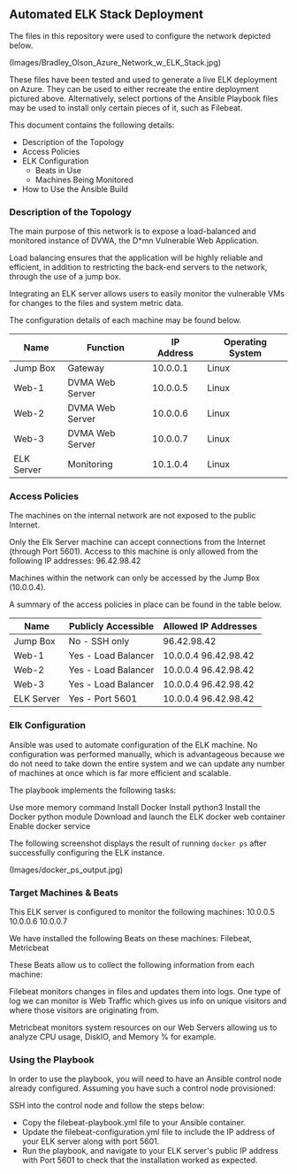 ## Automated ELK Stack Deployment

The files in this repository were used to configure the network depicted below.

(Images/Bradley_Olson_Azure_Network_w_ELK_Stack.jpg)

These files have been tested and used to generate a live ELK deployment on Azure. They can be used to either recreate the entire deployment pictured above. Alternatively, select portions of the Ansible Playbook files may be used to install only certain pieces of it, such as Filebeat.

This document contains the following details:
- Description of the Topology
- Access Policies
- ELK Configuration
  - Beats in Use
  - Machines Being Monitored
- How to Use the Ansible Build

### Description of the Topology

The main purpose of this network is to expose a load-balanced and monitored instance of DVWA, the D*mn Vulnerable Web Application.

Load balancing ensures that the application will be highly reliable and efficient, in addition to restricting the back-end servers to the network, through the use of a jump box.

Integrating an ELK server allows users to easily monitor the vulnerable VMs for changes to the files and system metric data.

The configuration details of each machine may be found below.

| Name       | Function        | IP Address | Operating System |
|------------|-----------------|------------|------------------|
| Jump Box   | Gateway         | 10.0.0.1   | Linux            |
| Web-1      | DVMA Web Server | 10.0.0.5   | Linux            |
| Web-2      | DVMA Web Server | 10.0.0.6   | Linux            |
| Web-3      | DVMA Web Server | 10.0.0.7   | Linux            |
| ELK Server | Monitoring      | 10.1.0.4   | Linux            |

### Access Policies

The machines on the internal network are not exposed to the public Internet. 

Only the Elk Server machine can accept connections from the Internet (through Port 5601). Access to this machine is only allowed from the following IP addresses: 96.42.98.42

Machines within the network can only be accessed by the Jump Box (10.0.0.4).

A summary of the access policies in place can be found in the table below.

| Name       | Publicly Accessible | Allowed IP Addresses |
|------------|---------------------|----------------------|
| Jump Box   | No - SSH only       | 96.42.98.42          |
| Web-1      | Yes - Load Balancer | 10.0.0.4 96.42.98.42 |
| Web-2      | Yes - Load Balancer | 10.0.0.4 96.42.98.42 |
| Web-3      | Yes - Load Balancer | 10.0.0.4 96.42.98.42 |
| ELK Server | Yes - Port 5601     | 10.0.0.4 96.42.98.42 |

### Elk Configuration

Ansible was used to automate configuration of the ELK machine. No configuration was performed manually, which is advantageous because we do not need to take down the entire system and we can update any number of machines at once which is far more efficient and scalable.

The playbook implements the following tasks:

Use more memory command
Install Docker
Install python3
Install the Docker python module
Download and launch the ELK docker web container
Enable docker service

The following screenshot displays the result of running `docker ps` after successfully configuring the ELK instance.

(Images/docker_ps_output.jpg)

### Target Machines & Beats

This ELK server is configured to monitor the following machines:
10.0.0.5 10.0.0.6 10.0.0.7

We have installed the following Beats on these machines:
Filebeat, Metricbeat

These Beats allow us to collect the following information from each machine:

Filebeat monitors changes in files and updates them into logs. One type of log we can monitor is Web Traffic which gives us info on unique visitors and where those visitors are originating from.

Metricbeat monitors system resources on our Web Servers allowing us to analyze CPU usage, DiskIO, and Memory % for example.

### Using the Playbook

In order to use the playbook, you will need to have an Ansible control node already configured. Assuming you have such a control node provisioned: 

SSH into the control node and follow the steps below:
- Copy the filebeat-playbook.yml file to your Ansible container.
- Update the filebeat-configuration.yml file to include the IP address of your ELK server along with port 5601.
- Run the playbook, and navigate to your ELK server's public IP address with Port 5601 to check that the installation worked as expected.

